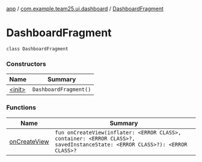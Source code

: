 [app](../../index.md) / [com.example.team25.ui.dashboard](../index.md) / [DashboardFragment](./index.md)

# DashboardFragment

`class DashboardFragment`

### Constructors

| Name | Summary |
|---|---|
| [&lt;init&gt;](-init-.md) | `DashboardFragment()` |

### Functions

| Name | Summary |
|---|---|
| [onCreateView](on-create-view.md) | `fun onCreateView(inflater: <ERROR CLASS>, container: <ERROR CLASS>?, savedInstanceState: <ERROR CLASS>?): <ERROR CLASS>?` |

